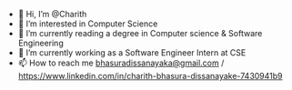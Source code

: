 - 👋 Hi, I’m @Charith
- 👀 I’m interested in Computer Science
- 🌱 I’m currently reading a degree in Computer science & Software Engineering 
- 💞️ I’m currently working as a Software Engineer Intern at CSE
- 📫 How to reach me bhasuradissanayaka@gmail.com / https://www.linkedin.com/in/charith-bhasura-dissanayake-7430941b9

<!---
charithbhasura/charithbhasura is a ✨ special ✨ repository because its `README.md` (this file) appears on your GitHub profile.
You can click the Preview link to take a look at your changes.
--->
